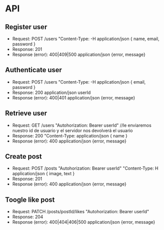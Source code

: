 # API

## Register user

- Request: POST /users "Content-Type:  -H application/json { name, email, password }
- Response: 201
- Response (error): 400|409|500 application/json {error, message}


## Authenticate user

- Request: POST /users "Content-Type:  -H application/json { email, password }
- Response: 200 application/json userId
- Response (error): 400|401 application/json {error, message}

## Retrieve user

- Request: GET /users "Autohorization: Bearer userId" //le enviaremos nuestro id de usuario y el servidor nos devolverá el usuario
- Response: 200 "Content-Type: application/json { name }
- Response (error): 400 application/json {error, message}

## Create post

- Request: POST /posts "Autohorization: Bearer userId" "Content-Type: H application/json { image, text }
- Response: 201 
- Response (error): 400 application/json {error, message}

## Toogle like post

- Request: PATCH /posts/postId/likes "Autohorization: Bearer userId"
- Response: 204 
- Response (error): 400|404|406|500 application/json {error, message}

